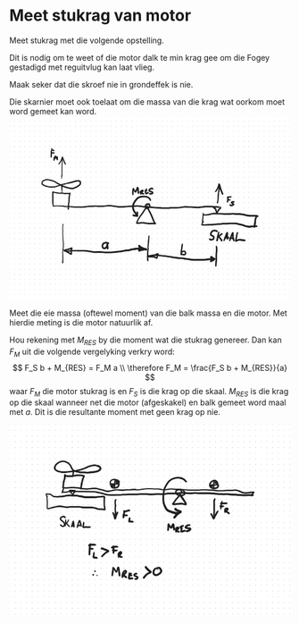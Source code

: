 # Meet stukrag van motor

Meet stukrag met die volgende opstelling.

Dit is nodig om te weet of die motor dalk te min krag gee om die Fogey gestadigd met reguitvlug kan laat vlieg.



Maak seker dat die skroef nie in grondeffek is nie.

Die skarnier moet ook toelaat om die massa van die krag wat oorkom moet word gemeet kan word.![1_meetStukrag](Prente/1_meetStukrag.png)

Meet die eie massa (oftewel moment) van die balk massa en die motor.  Met hierdie meting is die motor natuurlik af.

Hou rekening met $M_{RES}$ by die moment wat die stukrag genereer.  Dan kan $F_M$ uit die volgende vergelyking verkry word:
$$
F_S b + M_{RES} = F_M a \\
\therefore F_M = \frac{F_S b + M_{RES}}{a}
$$
waar $F_M$ die motor stukrag is en $F_S$ is die krag op die skaal.  $M_{RES}$ is die krag op die skaal wanneer net die motor (afgeskakel) en balk gemeet word maal met $a$.  Dit is die resultante moment met geen krag op nie.

![2_MeetMRES](Prente/2_MeetMRES.png)